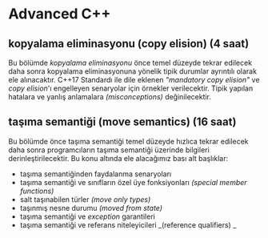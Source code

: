 # Advanced C++

## kopyalama eliminasyonu (copy elision) (4 saat)
Bu bölümde _kopyalama eliminasyonu_ önce temel düzeyde tekrar edilecek daha sonra kopyalama eliminasyonuna yönelik tipik durumlar ayrıntılı olarak ele alınacaktır. C++17 Standardı ile dile eklenen _"mandatory copy elision"_ ve  _copy elision_'ı engelleyen senaryolar için örnekler verilecektir. Tipik yapılan hatalara ve yanlış anlamalara _(misconceptions)_ değinilecektir.

## taşıma semantiği (move semantics) (16 saat)
Bu bölümde önce taşıma semantiği temel düzeyde hızlıca tekrar edilecek daha sonra programcıların taşıma semantiği üzerinde bilgileri derinleştirilecektir. Bu konu altında ele alacağımız bası alt başlıklar:
- taşıma semantiğinden faydalanma senaryoları
- taşıma semantiği ve sınıfların özel üye fonksiyonları _(special member functions)_
- salt taşınabilen türler _(move only types)_
- taşınmış nesne durumu _(moved from state)_
- taşıma semantiği ve _exception_ garantileri
- taşıma semantiği ve referans niteleyicileri _(reference qualifiers) _




